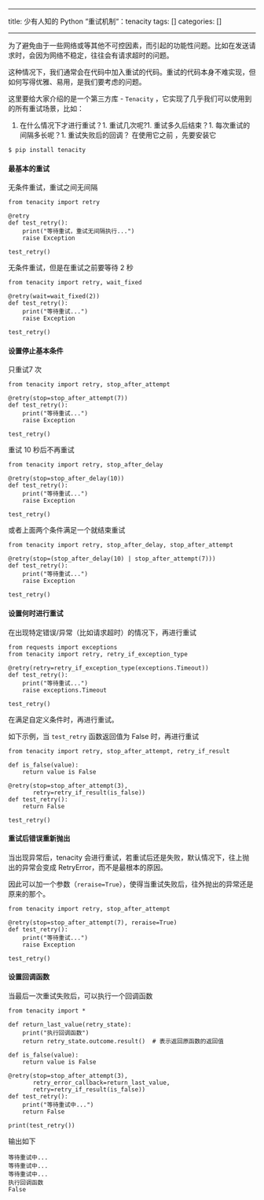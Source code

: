 
--- 
title:  少有人知的 Python “重试机制“：tenacity 
tags: []
categories: [] 

---
为了避免由于一些网络或等其他不可控因素，而引起的功能性问题。比如在发送请求时，会因为网络不稳定，往往会有请求超时的问题。

这种情况下，我们通常会在代码中加入重试的代码。重试的代码本身不难实现，但如何写得优雅、易用，是我们要考虑的问题。

这里要给大家介绍的是一个第三方库 - `Tenacity` ，它实现了几乎我们可以使用到的所有重试场景，比如：
1. 在什么情况下才进行重试？1. 重试几次呢?1. 重试多久后结束？1. 每次重试的间隔多长呢？1. 重试失败后的回调？
在使用它之前 ，先要安装它

```
$ pip install tenacity
```

#### **最基本的重试**

无条件重试，重试之间无间隔

```
from tenacity import retry

@retry
def test_retry():
    print("等待重试，重试无间隔执行...")
    raise Exception

test_retry()
```

无条件重试，但是在重试之前要等待 2 秒

```
from tenacity import retry, wait_fixed

@retry(wait=wait_fixed(2))
def test_retry():
    print("等待重试...")
    raise Exception

test_retry()
```

#### 设置停止基本条件

只重试7 次

```
from tenacity import retry, stop_after_attempt

@retry(stop=stop_after_attempt(7))
def test_retry():
    print("等待重试...")
    raise Exception

test_retry()
```

重试 10 秒后不再重试

```
from tenacity import retry, stop_after_delay

@retry(stop=stop_after_delay(10))
def test_retry():
    print("等待重试...")
    raise Exception

test_retry()
```

或者上面两个条件满足一个就结束重试

```
from tenacity import retry, stop_after_delay, stop_after_attempt

@retry(stop=(stop_after_delay(10) | stop_after_attempt(7)))
def test_retry():
    print("等待重试...")
    raise Exception

test_retry()
```

#### 设置何时进行重试

在出现特定错误/异常（比如请求超时）的情况下，再进行重试

```
from requests import exceptions
from tenacity import retry, retry_if_exception_type

@retry(retry=retry_if_exception_type(exceptions.Timeout))
def test_retry():
    print("等待重试...")
    raise exceptions.Timeout

test_retry()
```

在满足自定义条件时，再进行重试。

如下示例，当 `test_retry` 函数返回值为 False 时，再进行重试

```
from tenacity import retry, stop_after_attempt, retry_if_result

def is_false(value):
    return value is False

@retry(stop=stop_after_attempt(3),
       retry=retry_if_result(is_false))
def test_retry():
    return False

test_retry()
```

#### 重试后错误重新抛出

当出现异常后，tenacity 会进行重试，若重试后还是失败，默认情况下，往上抛出的异常会变成 RetryError，而不是最根本的原因。

因此可以加一个参数（`reraise=True`），使得当重试失败后，往外抛出的异常还是原来的那个。

```
from tenacity import retry, stop_after_attempt

@retry(stop=stop_after_attempt(7), reraise=True)
def test_retry():
    print("等待重试...")
    raise Exception

test_retry()
```

#### 设置回调函数

当最后一次重试失败后，可以执行一个回调函数

```
from tenacity import *

def return_last_value(retry_state):
    print("执行回调函数")
    return retry_state.outcome.result()  # 表示返回原函数的返回值

def is_false(value):
    return value is False

@retry(stop=stop_after_attempt(3),
       retry_error_callback=return_last_value,
       retry=retry_if_result(is_false))
def test_retry():
    print("等待重试中...")
    return False

print(test_retry())
```

输出如下

```
等待重试中...
等待重试中...
等待重试中...
执行回调函数
False
```
